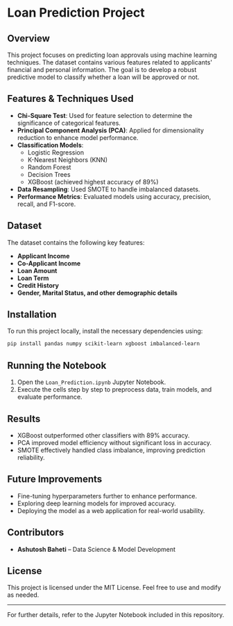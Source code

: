 # Loan Prediction Project

## Overview
This project focuses on predicting loan approvals using machine learning techniques. The dataset contains various features related to applicants' financial and personal information. The goal is to develop a robust predictive model to classify whether a loan will be approved or not.

## Features & Techniques Used
- **Chi-Square Test**: Used for feature selection to determine the significance of categorical features.
- **Principal Component Analysis (PCA)**: Applied for dimensionality reduction to enhance model performance.
- **Classification Models**:
  - Logistic Regression
  - K-Nearest Neighbors (KNN)
  - Random Forest
  - Decision Trees
  - XGBoost (achieved highest accuracy of 89%)
- **Data Resampling**: Used SMOTE to handle imbalanced datasets.
- **Performance Metrics**: Evaluated models using accuracy, precision, recall, and F1-score.

## Dataset
The dataset contains the following key features:
- **Applicant Income**
- **Co-Applicant Income**
- **Loan Amount**
- **Loan Term**
- **Credit History**
- **Gender, Marital Status, and other demographic details**

## Installation
To run this project locally, install the necessary dependencies using:
```sh
pip install pandas numpy scikit-learn xgboost imbalanced-learn
```

## Running the Notebook
1. Open the `Loan_Prediction.ipynb` Jupyter Notebook.
2. Execute the cells step by step to preprocess data, train models, and evaluate performance.

## Results
- XGBoost outperformed other classifiers with 89% accuracy.
- PCA improved model efficiency without significant loss in accuracy.
- SMOTE effectively handled class imbalance, improving prediction reliability.

## Future Improvements
- Fine-tuning hyperparameters further to enhance performance.
- Exploring deep learning models for improved accuracy.
- Deploying the model as a web application for real-world usability.

## Contributors
- **Ashutosh Baheti** – Data Science & Model Development

## License
This project is licensed under the MIT License. Feel free to use and modify as needed.

---

For further details, refer to the Jupyter Notebook included in this repository.
